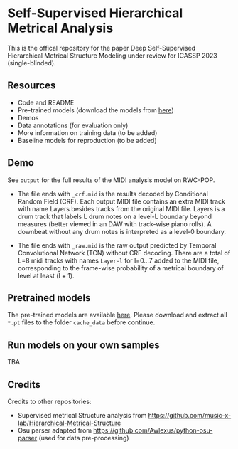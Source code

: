 # Self-Supervised Hierarchical Metrical Analysis

This is the offical repository for the paper Deep Self-Supervised Hierarchical Metrical Structure Modeling under review for ICASSP 2023 (single-blinded).

## Resources

* Code and README
* Pre-trained models (download the models from [here](https://drive.google.com/drive/folders/1Er9CJkGLCOTd5ztCblOoGpRx3c3GNcg7?usp=sharing))
* Demos
* Data annotations (for evaluation only)
* More information on training data (to be added)
* Baseline models for reproduction (to be added)

## Demo

See ``output`` for the full results of the MIDI analysis model on RWC-POP.

* The file ends with ``_crf.mid`` is the results decoded by Conditional Random Field (CRF). Each output MIDI file contains an extra MIDI track with name Layers besides tracks from the original MIDI file. Layers is a drum track that labels L drum notes on a level-L boundary beyond measures (better viewed in an DAW with track-wise piano rolls). A downbeat without any drum notes is interpreted as a level-0 boundary.

* The file ends with ``_raw.mid`` is the raw output predicted by Temporal Convolutional Network (TCN) without CRF decoding. There are a total of L=8 midi tracks with names ``Layer-l`` for l=0...7 added to the MIDI file,  corresponding to the frame-wise probability of a metrical boundary of level at least (l + 1).

## Pretrained models

The pre-trained models are available [here](https://drive.google.com/drive/folders/1Er9CJkGLCOTd5ztCblOoGpRx3c3GNcg7?usp=sharing). Please download and extract all ``*.pt`` files to the folder ``cache_data`` before continue.


## Run models on your own samples

TBA

## Credits

Credits to other repositories:
* Supervised  metrical Structure analysis from https://github.com/music-x-lab/Hierarchical-Metrical-Structure
* Osu parser adapted from https://github.com/Awlexus/python-osu-parser (used for data pre-processing)